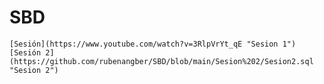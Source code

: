 # SBD

    [Sesión](https://www.youtube.com/watch?v=3RlpVrYt_qE "Sesion 1")
    [Sesión 2](https://github.com/rubenangber/SBD/blob/main/Sesion%202/Sesion2.sql "Sesion 2")